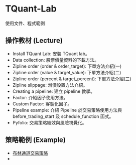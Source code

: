 # TQuant-Lab
使用文件、程式範例

## 操作教材 (Lecture)
* Install TQuant Lab: 安裝 TQuant lab。
* Data collection: 股票價量資料的下載方法。
* Zipline order (order & order_target): 下單方法介紹(一)
* Zipline order (value & target_value): 下單方法介紹(二)
* Zipline order (percent & target_percent): 下單方法介紹(三)
* Zipline slippage: 滑價設置方法介紹。
* Creating a pipeline: 建立 pipeline 教學。
* Factor: 介紹因子使用方法。
* Custom Factor: 客製化因子。
* Pipeline example: 介紹 Pipeline 於交易策略使用方法與 before_trading_start 及 schedule_function 函式。
* Pyfolio: 交易策略績效與風險視覺化。

## 策略範例 (Example)
* [布林通道交易策略](https://www.tejwin.com/wp-admin/post.php?post=15388&action=edit)
*
